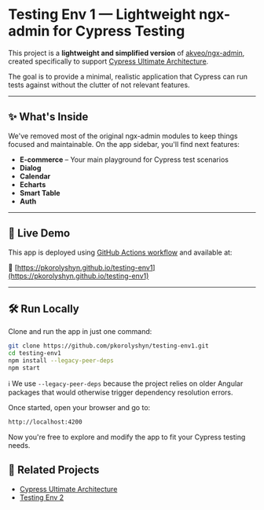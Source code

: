 # Testing Env 1 — Lightweight ngx-admin for Cypress Testing

This project is a **lightweight and simplified version** of [akveo/ngx-admin](https://github.com/akveo/ngx-admin), created specifically to support [Cypress Ultimate Architecture](https://github.com/pkorolyshyn/cypress-ultimate-architecture).

The goal is to provide a minimal, realistic application that Cypress can run tests against without the clutter of not relevant features.

---

## ✨ What's Inside

We've removed most of the original ngx-admin modules to keep things focused and maintainable. On the app sidebar, you'll find next features:

- **E-commerce** – Your main playground for Cypress test scenarios
- **Dialog**
- **Calendar**
- **Echarts**
- **Smart Table**
- **Auth**

---

## 🚀 Live Demo

This app is deployed using [GitHub Actions workflow](https://github.com/pkorolyshyn/testing-env1/blob/main/.github/workflows/customDeploy.yml) and available at:

🔗 [https://pkorolyshyn.github.io/testing-env1](https://pkorolyshyn.github.io/testing-env1)

---

## 🛠 Run Locally

Clone and run the app in just one command:

```bash
git clone https://github.com/pkorolyshyn/testing-env1.git
cd testing-env1
npm install --legacy-peer-deps
npm start
```
ℹ️ We use `--legacy-peer-deps` because the project relies on older Angular packages that would otherwise trigger dependency resolution errors.

Once started, open your browser and go to:
```bash
http://localhost:4200
```
Now you're free to explore and modify the app to fit your Cypress testing needs.

## 📁 Related Projects
* [Cypress Ultimate Architecture](https://github.com/pkorolyshyn/cypress-ultimate-architecture)
* [Testing Env 2](https://github.com/pkorolyshyn/testing-env2)